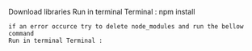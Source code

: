Download libraries 
    Run in terminal Terminal : npm install

    if an error occurce try to delete node_modules and run the bellow command
    Run in terminal Terminal :